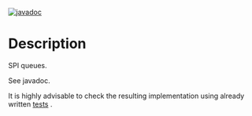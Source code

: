 [![javadoc](https://javadoc.io/badge2/io.github.idmosk.saga/spi-queue/javadoc.svg)](https://javadoc.io/doc/io.github.idmosk.saga/spi-queue)

# Description

SPI queues.

See javadoc.

It is highly advisable to check the resulting implementation using already written [tests](../spi-queue-test) .
